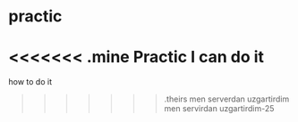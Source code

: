 # practic
<<<<<<< .mine
Practic
I can do it 
=======

how to do it 
>>>>>>> .theirs
men serverdan uzgartirdim 
men servirdan uzgartirdim-25
